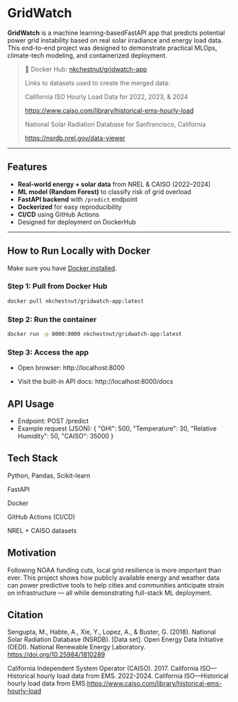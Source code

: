 # GridWatch

**GridWatch** is a machine learning-basedFastAPI app that predicts potential power grid instability based on real solar irradiance and energy load data. This end-to-end project was designed to demonstrate practical MLOps, climate-tech modeling, and containerized deployment.

> 🔗 Docker Hub: [nkchestnut/gridwatch-app](https://hub.docker.com/r/nkchestnut/gridwatch-app)
>
> Links to datasets used to create the merged data:
>
> California ISO Hourly Load Data for 2022, 2023, & 2024
>
>  https://www.caiso.com/library/historical-ems-hourly-load
>
>  National Solar Radiation Database for Sanfrancisco, California
>
> https://nsrdb.nrel.gov/data-viewer

---

## Features

- **Real-world energy + solar data** from NREL & CAISO (2022–2024)
- **ML model (Random Forest)** to classify risk of grid overload
- **FastAPI backend** with `/predict` endpoint
- **Dockerized** for easy reproducibility
- **CI/CD** using GitHub Actions
-  Designed for deployment on DockerHub

---

##  How to Run Locally with Docker

Make sure you have [Docker installed](https://docs.docker.com/get-docker/).

### Step 1: Pull from Docker Hub

```bash
docker pull nkchestnut/gridwatch-app:latest
```
### Step 2: Run the container

```bash
docker run -p 8000:8000 nkchestnut/gridwatch-app:latest
```
### Step 3: Access the app
- Open browser: http://localhost:8000

- Visit the built-in API docs: http://localhost:8000/docs

## API Usage
- Endpoint: POST /predict
- Example request (JSON):
{
  "GHI": 500,
  "Temperature": 30,
  "Relative Humidity": 50,
  "CAISO": 35000
}

## Tech Stack
Python, Pandas, Scikit-learn

FastAPI

Docker

GitHub Actions (CI/CD)

NREL + CAISO datasets

## Motivation
Following NOAA funding cuts, local grid resilience is more important than ever. This project shows how publicly available energy and weather data can power predictive tools to help cities and communities anticipate strain on infrastructure — all while demonstrating full-stack ML deployment.

## Citation
Sengupta, M., Habte, A., Xie, Y., Lopez, A., & Buster, G. (2018). National Solar Radiation Database (NSRDB). [Data set]. Open Energy Data Initiative (OEDI). National Renewable Energy Laboratory. https://doi.org/10.25984/1810289

California Independent System Operator (CAISO). 2017. California ISO—Historical hourly load data from EMS. 2022-2024. California ISO—Historical hourly load data from EMS.https://www.caiso.com/library/historical-ems-hourly-load
